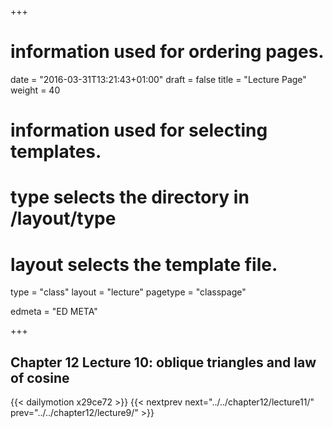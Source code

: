 +++
# information used for ordering pages.
date = "2016-03-31T13:21:43+01:00"
draft = false
title = "Lecture Page"
weight = 40

# information used for selecting templates.
# type selects the directory in /layout/type
# layout selects the template file.

type   = "class"
layout = "lecture"
pagetype = "classpage"





edmeta = "ED META"

+++
## Chapter 12 Lecture 10: oblique triangles and law of cosine
{{< dailymotion x29ce72 >}}
{{< nextprev next="../../chapter12/lecture11/"     prev="../../chapter12/lecture9/"  >}}

